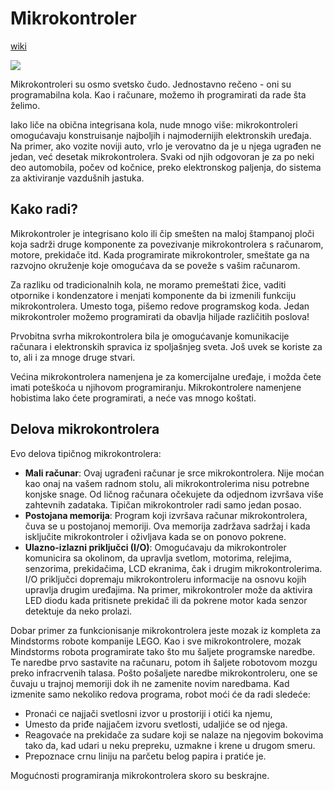 # Mikrokontroler

[wiki](https://sh.wikipedia.org/wiki/Mikrokontroler)

![](https://upload.wikimedia.org/wikipedia/commons/thumb/8/88/Octomod_Breadboard_%28photo_by_George_P._Macklin%29.jpg/420px-Octomod_Breadboard_%28photo_by_George_P._Macklin%29.jpg)

Mikrokontroleri su osmo svetsko čudo. Jednostavno rečeno - oni su programabilna kola. Kao i računare, možemo ih programirati da rade šta želimo.

Iako liče na obična integrisana kola, nude mnogo više: mikrokontroleri omogućavaju konstruisanje najboljih i najmodernijih elektronskih uređaja. Na primer, ako vozite noviji auto, vrlo je verovatno da je u njega ugrađen ne jedan, već desetak mikrokontrolera. Svaki od njih odgovoran je za po neki deo automobila, počev od kočnice, preko elektronskog paljenja, do sistema za aktiviranje vazdušnih jastuka.

## Kako radi?

Mikrokontroler je integrisano kolo ili čip smešten na maloj štampanoj ploči koja sadrži druge komponente za povezivanje mikrokontrolera s računarom, motore, prekidače itd. Kada programirate mikrokontroler, smeštate ga na razvojno okruženje koje omogućava da se poveže s vašim računarom. 

Za razliku od tradicionalnih kola, ne moramo premeštati žice, vaditi otpornike i kondenzatore i menjati komponente da bi izmenili funkciju mikrokontrolera. Umesto toga, pišemo redove programskog koda. Jedan mikrokontroler možemo programirati da obavlja hiljade različitih poslova!

Prvobitna svrha mikrokontrolera bila je omogućavanje komunikacije računara i elektronskih spravica iz spoljašnjeg sveta. Još uvek se koriste za to, ali i za mnoge druge stvari.

Većina mikrokontrolera namenjena je za komercijalne uređaje, i možda čete imati poteškoća u njihovom programiranju. Mikrokontrolere namenjene hobistima lako ćete programirati, a neće vas mnogo koštati.

## Delova mikrokontrolera

Evo delova tipičnog mikrokontrolera:
* **Mali računar**: Ovaj ugrađeni računar je srce mikrokontrolera. Nije moćan kao onaj na vašem radnom stolu, ali mikrokontrolerima nisu potrebne konjske snage. Od ličnog računara očekujete da odjednom izvršava više zahtevnih zadataka. Tipičan mikrokontroler radi samo jedan posao.
* **Postojana memorija**: Program koji izvršava računar mikrokontrolera, čuva se u postojanoj memoriji. Ova memorija zadržava sadržaj i kada isključite mikrokontroler i oživljava kada se on ponovo pokrene.
* **Ulazno-izlazni priključci (I/O)**: Omogućavaju da mikrokontroler komunicira sa okolinom, da upravlja svetlom, motorima, relejima, senzorima, prekidačima, LCD ekranima, čak i drugim mikrokontrolerima. I/O priključci dopremaju mikrokontroleru informacije na osnovu kojih upravlja drugim uređajima. Na primer, mikrokontroler može da aktivira LED diodu kada pritisnete prekidač ili da pokrene motor kada senzor detektuje da neko prolazi.

Dobar primer za funkcionisanje mikrokontrolera jeste mozak iz kompleta za Mindstorms robote kompanije LEGO. Kao i sve mikrokontrolere, mozak Mindstorms robota programirate tako što mu šaljete programske naredbe. Te naredbe prvo sastavite na računaru, potom ih šaljete robotovom mozgu preko infracrvenih talasa. Pošto pošaljete naredbe mikrokontroleru, one se čuvaju u trajnoj memoriji dok ih ne zamenite novim naredbama. Kad izmenite samo nekoliko redova programa, robot moći će da radi sledeće:
* Pronaći ce najjači svetlosni izvor u prostoriji i otići ka njemu,
* Umesto da priđe najjačem izvoru svetlosti, udaljiće se od njega.
* Reagovaće na prekidače za sudare koji se nalaze na njegovim bokovima tako da, kad udari u neku prepreku, uzmakne i krene u drugom smeru.
* Prepoznace crnu liniju na parčetu belog papira i pratiće je.

Mogućnosti programiranja mikrokontrolera skoro su beskrajne.
